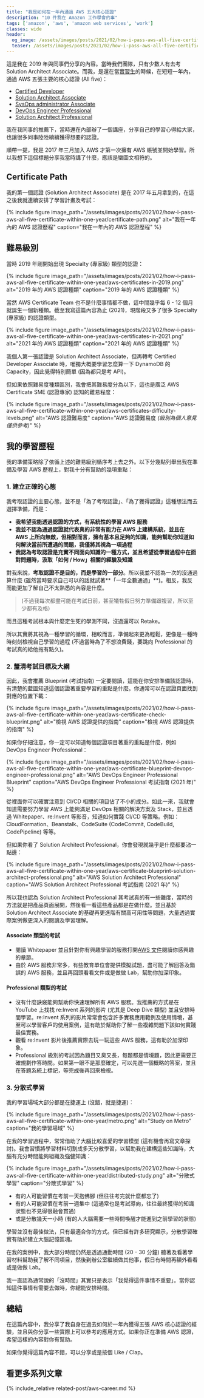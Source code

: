 ```yaml
---
title: "我是如何在一年內通過 AWS 五大核心認證"
description: "10 件我在 Amazon 工作學會的事"
tags: ['amazon', 'aws', 'amazon web services', 'work']
classes: wide
header:
  og_image: /assets/images/posts/2021/02/how-i-pass-aws-all-five-certificate-within-one-year/certificate-path.png
  teaser: /assets/images/posts/2021/02/how-i-pass-aws-all-five-certificate-within-one-year/certificate-path.png
---
```


這是我在 2019 年與同事們分享的內容。當時我們團隊，只有少數人有去考 Solution Architect Associate。而我，是還在當[實習生](/how-am-I-get-into-amazon-before-graduate)的時候，在短短一年內，通過 AWS 五張主要的核心認證 (All five)：

- [Certified Developer](/AWS-Developer-Associate-Preparation/)
- [Solution Architect Associate](/AWS-Certified-Solution-Architect-Associate-Preparation/)
- [SysOps administrator Associate](/AWS-SysOps-Administrtor-Associate-Preparation/)
- [DevOps Engineer Professional](/AWS-Certified-DevOps-Engineer-Professional-Preparation/)
- [Solution Architect Professional]()

我在我同事的推薦下，當時還在內部辦了一個講座，分享自己的學習心得給大家，也讓很多同事陸陸續續獲得想要的認證。

順帶一提，我是 2017 年三月加入 AWS 才第一次擁有 AWS 帳號並開始學習。所以我想下這個標題分享我當時講了什麼，應該是蠻圖文相符的。

## Certificate Path

我的第一個認證 (Solution Architect Associate) 是在 2017 年五月拿到的，在這之後我就連續安排了學習計畫及考試：

{% include figure image_path="/assets/images/posts/2021/02/how-i-pass-aws-all-five-certificate-within-one-year/certificate-path.png" alt="我在一年內的 AWS 認證歷程" caption="我在一年內的 AWS 認證歷程" %}

## 難易級別

當時 2019 年剛開始出現 Specialty (專家級) 類型的認證：

{% include figure image_path="/assets/images/posts/2021/02/how-i-pass-aws-all-five-certificate-within-one-year/aws-certificates-in-2019.png" alt="2019 年的 AWS 認證種類" caption="2019 年的 AWS 認證種類" %}

當然 AWS Certificate Team 也不是什麼事情都不做，這中間幾乎每 6 - 12 個月就誕生一個新種類。截至我寫這篇內容為止 (2021)，現階段又多了很多 Specialty (專家級) 的認證類型。

{% include figure image_path="/assets/images/posts/2021/02/how-i-pass-aws-all-five-certificate-within-one-year/aws-certificates-in-2021.png" alt="2021 年的 AWS 認證種類" caption="2021 年的 AWS 認證種類" %}

我個人第一張認證是 Solution Architect Associate，但再轉考 Certified Developer Associate 時，唯獨大概要學習怎麼算一下 DynamoDB 的 Capacity，因此覺得特別簡單 (因為都只是考 API)。

但如果依照難易度種類區別，我會把其難易度分為以下，這也是廣泛 AWS Certificate SME (認證專家) 認知的難易程度：

{% include figure image_path="/assets/images/posts/2021/02/how-i-pass-aws-all-five-certificate-within-one-year/aws-certificates-difficulty-levels.png" alt="AWS 認證難易度" caption="AWS 認證難易度 *(級別為個人意見僅供參考)*" %}

## 我的學習歷程

我的準備策略除了依循上述的難易級別循序考上去之外。以下分幾點列舉出我在準備及學習 AWS 歷程上，對我十分有幫助的幾項重點：

### 1. 建立正確的心態

我考取認證的主要心態，並不是「為了考取認證」、「為了獲得認證」這種想法而去選擇準備，而是：

- **我希望我能透過認證的方式，有系統性的學習 AWS 服務**
- **我並不認為通過認證就代表真的非常有能力在 AWS 上建構系統，並且在 AWS 上所向無敵，但相對而言，擁有基本且足夠的知識，能夠幫助你知道如何解決當前所遭遇的問題，我僅將其視為一項過程**
- **我認為考取認證是充實不同面向知識的一種方式，並且希望從學習過程中在面對問題時，汲取「如何 / How」相關的經驗及知識**

對我來說，**考取認證不是目的，而是學習的一部分**。所以我並不認為一次的沒通過算什麼 (雖然當時要求自己可以的話就試著**「一年全數通過」**)。相反，我反而能更加了解自己不太熟悉的內容是什麼。

> (不過我每次都盡可能在考試日前，甚至犧牲假日努力準備跟複習，所以至少都有及格)

而且這種考試根本與什麼定生死的學測不同，沒過還可以 Retake。

所以其實將其視為一種學習的循環，相較而言，準備起來更為輕鬆，更像是一種時時刻刻檢視自己學習的過程 (不過當時為了不想浪費錢，要跳向 Professional 的考試真的給他拖有點久)。

### 2. 釐清考試目標及大綱

因此，我會推薦 Blueprint (考試指南) 一定要閱讀，這能在你安排準備該認證時，有清楚的藍圖知道這個認證著重要學習的重點是什麼。你通常可以在認證頁面找到對應的位置下載：

{% include figure image_path="/assets/images/posts/2021/02/how-i-pass-aws-all-five-certificate-within-one-year/aws-certificate-check-blueprint.png" alt="檢視 AWS 認證提供的指南" caption="檢視 AWS 認證提供的指南" %}

如果你仔細注意，你一定可以知道每個認證項目著重的重點是什麼，例如 DevOps Engineer Professional：

{% include figure image_path="/assets/images/posts/2021/02/how-i-pass-aws-all-five-certificate-within-one-year/aws-certificate-blueprint-devops-engineer-professional.png" alt="AWS DevOps Engineer Professional Blueprint" caption="AWS DevOps Engineer Professional 考試指南 (2021 年)" %}

從裡面你可以確實注意到 CI/CD 相關的項目佔了不小的成分。如此一來，我就會知道需要努力學習 AWS 上能夠滿足 DevOps 相關的解決方案及 Stack，並且透過 Whitepaper、re:Invent 等影音，知道如何實踐 CI/CD 等策略。例如：CloudFormation、Beanstalk、CodeSuite (CodeCommit, CodeBuild, CodePipeline) 等等。

但如果你看了 Solution Architect Professional，你會發現就幾乎是什麼都要沾一點邊：

{% include figure image_path="/assets/images/posts/2021/02/how-i-pass-aws-all-five-certificate-within-one-year/aws-certificate-blueprint-solution-architect-professional.png" alt="AWS Solution Architect Professional" caption="AWS Solution Architect Professional 考試指南 (2021 年)" %}

所以我也認為 Solution Architect Professional 其考試真的有一些難度，當時的方法就是把產品頁面展開，然後看一看這些產品都是在做什麼。並且基於 Solution Architect Associate 的基礎再更進階有關高可用性等問題，大量透過實際案例做更深入的閱讀及學習理解。

#### Associate 類型的考試

- 閱讀 Whitepaper 並且針對你有興趣學習的服務打開[AWS 文件](https://docs.aws.amazon.com/index.html)閱讀你感興趣的章節。
- 由於 AWS 服務非常多，有些教育單位會提供模擬試題，盡可能了解回答及錯誤的 AWS 服務，並且再回頭看看文件或是做做 Lab，幫助你加深印象。

#### Professional 類型的考試

- 沒有什麼訣竅能夠幫助你快速理解所有 AWS 服務。我推薦的方式是在 YouTube 上找找 re:Invent 系列的影片 (尤其是 Deep Dive 類型) 並且安排時間學習。re:Invent 系列的影片常常會包含許多實務應用範例及使用情境，甚至可以學習客戶的使用案例，這有助於幫助你了解一些複雜問題下該如何實踐最佳實務。
- 觀看 re:Invent 影片後推薦實際去玩一玩這些 AWS 服務，這有助於加深印象。
- Professional 級別的考試因為題目又臭又長，每題都是情境題，因此更需要正確規劃作答時間。如果第一眼不是那麼確定，可以先選一個概略的答案，並且在答題系統上標記，等完成後再回來檢視。

### 3. 分散式學習

我的學習場域大部分都是在捷運上 (沒錯，就是捷運)：

{% include figure image_path="/assets/images/posts/2021/02/how-i-pass-aws-all-five-certificate-within-one-year/metro.png" alt="Study on Metro" caption="我的學習場域" %}

在我的學習過程中，常常借助了大腦比較喜愛的學習模型 (這有機會再寫文章探討)。我會習慣將學習材料切割成多天分散學習，以幫助我在建構這些知識時，大腦有充分時間能夠組織及強健知識：

{% include figure image_path="/assets/images/posts/2021/02/how-i-pass-aws-all-five-certificate-within-one-year/distributed-study.png" alt="分散式學習" caption="分散式學習" %}

- 有的人可能習慣在考前一天抱佛腳 (但往往考完就什麼都忘了)
- 有的人可能習慣在考前一週集中 (這通常也是考試導向，往往最終獲得的知識狀態也不見得很融會貫通)
- 或是分散幾天一小時 (有的人大腦需要一些時間喚醒才能進到之前學習的狀態)

學習並沒有最佳做法，只有最適合你的方式。但已經有許多研究顯示，分散學習確實有助於建立大腦記憶區塊。

在我的案例中，我大部分時間仍然是透過通勤時間 (20 - 30 分鐘) 聽著及看著學習材料幫助我了解不同項目，然後到辦公室繼續做其他事，假日有時間再額外看看或是做做 Lab。

我一直認為通常說的「沒時間」其實只是表示「我覺得這件事情不重要」。當你認知這件事情有需要去做時，你總能安排時間。

## 總結

在這篇內容中，我分享了我自身在過去如何於一年內獲得五張 AWS 核心認證的經驗，並且與你分享一些實際上可以參考的應用方式。如果你正在準備 AWS 認證，希望這樣的內容對你有幫助。

如果你覺得這篇內容不錯，可以分享或是按個 Like / Clap。

## 看更多系列文章

{% include_relative related-post/aws-career.md %}
